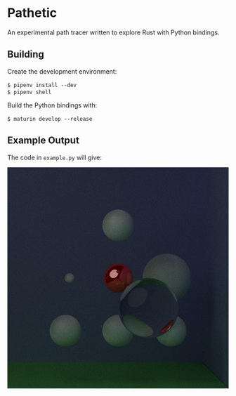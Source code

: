 # Pathetic

An experimental path tracer written to explore Rust with Python bindings.

## Building

Create the development environment:
```console
$ pipenv install --dev
$ pipenv shell
```

Build the Python bindings with:
```console
$ maturin develop --release
```

## Example Output

The code in `example.py` will give:

![A rendered scene with spheres](example.jpg)
